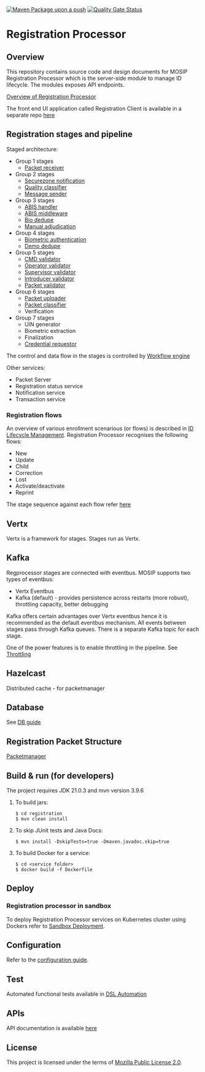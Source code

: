 [![Maven Package upon a push](https://github.com/mosip/registration/actions/workflows/push_trigger.yml/badge.svg?branch=develop)](https://github.com/mosip/registration/actions/workflows/push_trigger.yml)
[![Quality Gate Status](https://sonarcloud.io/api/project_badges/measure?branch=develop&project=mosip_registration&metric=alert_status)](https://sonarcloud.io/dashboard?branch=develop&id=mosip_registration)

# Registration Processor

## Overview
This repository contains source code and design documents for MOSIP Registration Processor which is the server-side module to manage ID lifecycle.  The modules exposes API endpoints.  

[Overview of Registration Processor](https://docs.mosip.io/1.2.0/modules/registration-processor)

The front end UI application called Registration Client is available in a separate repo [here](https://github.com/mosip/registration-client)

## Registration stages and pipeline

Staged architecture:

  * Group 1 stages 
      * [Packet receiver](registration-processor/init/registration-processor-packet-receiver-stage)
  * Group 2 stages
      * [Securezone notification](registration-processor/pre-processor/registration-processor-securezone-notification-stage)
      * [Quality classifier](registration-processor/pre-processor/registration-processor-quality-classifier-stage)
      * [Message sender](registration-processor/registration-processor-message-sender-impl)
  * Group 3 stages
      * [ABIS handler](registration-processor/core-processor/registration-processor-abis-handler-stage)
      * [ABIS middleware ](registration-processor/core-processor/registration-processor-abis-middleware-stage)
      * [Bio dedupe](registration-processor/core-processor/registration-processor-bio-dedupe-stage)
      * [Manual adjudication](registration-processor/core-processor/registration-processor-manual-adjudication-stage)
 * Group 4 stages
      * [Biometric authentication](registration-processor/core-processor/registration-processor-biometric-authentication-stage)
      * [Demo dedupe](registration-processor/core-processor/registration-processor-demo-dedupe-stage)
 * Group 5 stages
      * [CMD validator](registration-processor/pre-processor/registration-processor-cmd-validator-stage)
      * [Operator validator](registration-processor/pre-processor/registration-processor-operator-validator-stage)
      * [Supervisor validator](registration-processor/pre-processor/registration-processor-supervisor-validator-stage)
      * [Introducer validator](registration-processor/pre-processor/registration-processor-introducer-validator-stage)
      * [Packet validator](registration-processor/pre-processor/registration-processor-packet-validator-stage)
 * Group 6 stages
      * [Packet uploader](registration-processor/pre-processor/registration-processor-packet-uploader-stage)
      * [Packet classifier](registration-processor/pre-processor/registration-processor-packet-classifier-stage)
      * Verification
 * Group 7 stages
      * UIN generator
      * Biometric extraction
      * Finalization
      * [Credential requestor](registration-processor/post-processor/registration-processor-credential-requestor-stage)

The control and data flow in the stages is controlled by [Workflow engine](registration-processor/workflow-engine/)

Other services:
  * Packet Server
  * Registration status service
  * Notification service
  * Transaction service

### Registration flows
An overview of various enrollment scenarious (or flows) is described in [ID Lifecycle Management](https://docs.mosip.io/1.2.0/id-lifecycle-management).  Registration Processor recognises the following flows:

* New 
* Update
* Child
* Correction 
* Lost 
* Activate/deactivate
* Reprint

The stage sequence against each flow refer [here](docs/flows.md)
 
## Vertx
Vertx is a framework for stages. Stages run as Vertx.

## Kafka
Regprocessor stages are connected with eventbus.  MOSIP supports two types of eventbus: 
 - Vertx Eventbus 
 - Kafka (default) - provides persistence across restarts (more robust), throttling capacity, better debugging 

Kafka offers certain advantages over Vertx eventbus hence it is recommended as the default eventbus mechanism. All events between stages pass through Kafka queues. There is a separate Kafka topic for each stage.

One of the power features is to enable throttling in the pipeline.  See [Throttling](docs/throttling.md)

## Hazelcast 
Distributed cache - for packetmanager

## Database
See [DB guide](db_scripts/README.md)

## Registration Packet Structure
[Packetmanager](https://docs.mosip.io/1.2.0/modules/packet-manager)

## Build & run (for developers)
The project requires JDK 21.0.3  and mvn version 3.9.6
1. To build jars:
    ```
    $ cd registration
    $ mvn clean install 
    ```
1. To skip JUnit tests and Java Docs:
    ```
    $ mvn install -DskipTests=true -Dmaven.javadoc.skip=true
    ```
1. To build Docker for a service:
    ```
    $ cd <service folder>
    $ docker build -f Dockerfile
    ```

## Deploy

### Registration processor in sandbox
To deploy Registration Processor services on Kubernetes cluster using Dockers refer to [Sandbox Deployment](https://docs.mosip.io/1.2.0/deployment/sandbox-deployment).

## Configuration
Refer to the [configuration guide](docs/configuration.md).

## Test
Automated functional tests available in [DSL Automation](https://docs.mosip.io/1.2.0/test-automation/dsl-test-rig-automation)

## APIs
API documentation is available [here](https://docs.mosip.io/1.2.0/api)

## License
This project is licensed under the terms of [Mozilla Public License 2.0](LICENSE).

